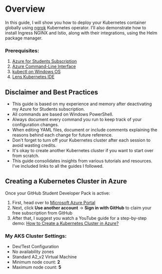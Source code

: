# Overview
In this guide, I will show you how to deploy your Kubernetes container globally using [ngrok](https://ngrok.com/) Kubernetes operator. I'll also demonstrate how to install Ingress NGINX and Istio, along with their integrations, using the Helm package manager.

### Prerequisites:
1. [Azure for Students Subscription](https://education.github.com/pack)
2. [Azure Command-Line Interface](https://learn.microsoft.com/en-us/cli/azure/install-azure-cli-windows?view=azure-cli-latest&pivots=msi)
3. [kubectl on Windows OS](https://kubernetes.io/docs/tasks/tools/install-kubectl-windows/)
4. [Lens Kubernetes IDE](https://k8slens.dev/)


## Disclaimer and Best Practices
- This guide is based on my experience and memory after deactivating my Azure for Students subscription.
- All commands are based on Windows PowerShell.
- Always document every command you run to keep track of your configuration changes.
- When editing YAML files, document or include comments explaining the reasons behind each change for future reference.
- Don't forget to turn off your Kubernetes cluster after each session to avoid wasting credits.
- It's okay to create another Kubernetes cluster if you want to start over from scratch.
- This guide consolidates insights from various tutorials and resources. I've included links to all the guides I followed.


## Creating a Kubernetes Cluster in Azure
Once your GitHub Student Developer Pack is active:
1. First, head over to [Microsoft Azure Portal](portal.azure.com)
2. Next, click **Use another account** -> **Sign in with GitHub** to claim your free subscription from GitHub
3. After that, I suggest you watch a YouTube guide for a step-by-step demo: [How to Create a Kubernetes Cluster in Azure?](https://youtu.be/YlR9AkDJMMA?si=DZ6g193hB_mphYBK)

### My AKS Cluster Settings:
- Dev/Test Configuration
- No availability zones
- Standard A2_v2 Virtual Machine
- Minimum node count: **2**
- Maximum node count: **5**
